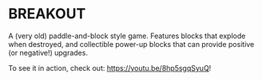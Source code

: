# BREAKOUT

A (very old) paddle-and-block style game. Features blocks that explode when destroyed, and collectible power-up blocks that can provide positive (or negative!) upgrades.

To see it in action, check out: https://youtu.be/8hp5sgqSyuQ!
